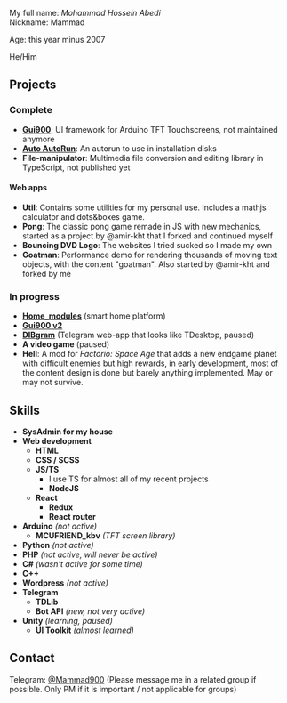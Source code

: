 My full name: _Mohammad Hossein Abedi_  
Nickname: Mammad

Age: this year minus 2007

He/Him

## Projects

### Complete
- **[Gui900](https://github.com/Mammad900/Gui900)**: UI framework for Arduino TFT Touchscreens, not maintained anymore
- **[Auto AutoRun](https://github.com/Mammad900/Auto-AutoRun)**: An autorun to use in installation disks
- **File-manipulator**: Multimedia file conversion and editing library in TypeScript, not published yet
#### Web apps
- **Util**: Contains some utilities for my personal use. Includes a mathjs calculator and dots&boxes game. 
- **Pong**: The classic pong game remade in JS with new mechanics, started as a project by @amir-kht that I forked and continued myself
- **Bouncing DVD Logo**: The websites I tried sucked so I made my own
- **Goatman**: Performance demo for rendering thousands of moving text objects, with the content "goatman". Also started by @amir-kht and forked by me

### In progress
- **[Home_modules](https://github.com/Home-modules)** (smart home platform)
- **[Gui900 v2](https://github.com/Mammad900/Gui900-v2)**
- **[DIBgram](https://github.com/dibgram)** (Telegram web-app that looks like TDesktop, paused)
- **A video game** (paused)
- **Hell**: A mod for _Factorio: Space Age_ that adds a new endgame planet with difficult enemies but high rewards, in early development, most of the content design is done but barely anything implemented. May or may not survive.

## Skills

- **SysAdmin for my house**
- **Web development**
  - **HTML**
  - **CSS / SCSS**
  - **JS/TS**
    - I use TS for almost all of my recent projects
    - **NodeJS**
  - **React**
    - **Redux**
    - **React router**
- **Arduino** _(not active)_
  - **MCUFRIEND_kbv** _(TFT screen library)_
- **Python** _(not active)_
- **PHP** _(not active, will never be active)_
- **C#** _(wasn't active for some time)_
- **C++** 
- **Wordpress** _(not active)_
- **Telegram**
  - **TDLib**
  - **Bot API** _(new, not very active)_
- **Unity** _(learning, paused)_
  - **UI Toolkit** _(almost learned)_
  
## Contact

Telegram: [@Mammad900](https://t.me/mammad900) (Please message me in a related group if possible. Only PM if it is important / not applicable for groups)

<!--
**Mammad900/mammad900** is a ✨ _special_ ✨ repository because its `README.md` (this file) appears on your GitHub profile.

Here are some ideas to get you started:

- 🔭 I’m currently working on ...
- 🌱 I’m currently learning ...
- 👯 I’m looking to collaborate on ...
- 🤔 I’m looking for help with ...
- 💬 Ask me about ...
- 📫 How to reach me: ...
- 😄 Pronouns: ...
- ⚡ Fun fact: ...
-->
